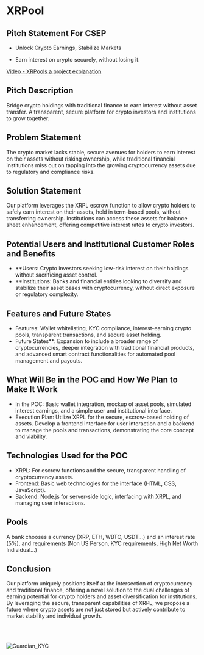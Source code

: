 # XRPool 

## Pitch Statement For CSEP

- Unlock Crypto Earnings, Stabilize Markets

- Earn interest on crypto securely, without losing it.

[ Video - XRPools a project explanation](https://youtu.be/j6P_SvBxrfE)

## Pitch Description
Bridge crypto holdings with traditional finance to earn interest without asset transfer. A transparent, secure platform for crypto investors and institutions to grow together.


## Problem Statement
The crypto market lacks stable, secure avenues for holders to earn interest on their assets without risking ownership, while traditional financial institutions miss out on tapping into the growing cryptocurrency assets due to regulatory and compliance risks.

## Solution Statement
Our platform leverages the XRPL escrow function to allow crypto holders to safely earn interest on their assets, held in term-based pools, without transferring ownership. Institutions can access these assets for balance sheet enhancement, offering competitive interest rates to crypto investors.

## Potential Users and Institutional Customer Roles and Benefits

- **Users: Crypto investors seeking low-risk interest on their holdings without sacrificing asset control.
- **Institutions: Banks and financial entities looking to diversify and stabilize their asset bases with cryptocurrency, without direct exposure or regulatory complexity.

## Features and Future States

- Features: Wallet whitelisting, KYC compliance, interest-earning crypto pools, transparent transactions, and secure asset holding.
- Future States**: Expansion to include a broader range of cryptocurrencies, deeper integration with traditional financial products, and advanced smart contract functionalities for automated pool management and payouts.

## What Will Be in the POC and How We Plan to Make It Work

- In the POC: Basic wallet integration, mockup of asset pools, simulated interest earnings, and a simple user and institutional interface.
- Execution Plan: Utilize XRPL for the secure, escrow-based holding of assets. Develop a frontend interface for user interaction and a backend to manage the pools and transactions, demonstrating the core concept and viability.

## Technologies Used for the POC

- XRPL: For escrow functions and the secure, transparent handling of cryptocurrency assets.
- Frontend: Basic web technologies for the interface (HTML, CSS, JavaScript).
- Backend: Node.js for server-side logic, interfacing with XRPL, and managing user interactions.

## Pools
A bank chooses a currency (XRP, ETH, WBTC, USDT...) and an interest rate (5%), and requirements (Non US Person, KYC requirements, High Net Worth Individual...)


## Conclusion
Our platform uniquely positions itself at the intersection of cryptocurrency and traditional finance, offering a novel solution to the dual challenges of earning potential for crypto holders and asset diversification for institutions. By leveraging the secure, transparent capabilities of XRPL, we propose a future where crypto assets are not just stored but actively contribute to market stability and individual growth.

<br>
<br>


![Guardian_KYC](https://github.com/challet/CSEP/assets/29208274/97cb1857-24a9-49ef-b4ec-3e0221be7da7)
